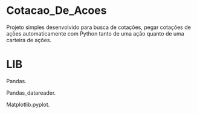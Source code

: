 # Cotacao_De_Acoes

Projeto simples desenvolvido para busca de cotações, pegar cotações de ações automaticamente com Python tanto de uma ação quanto de uma carteira de ações.

#  LIB

Pandas.
<p>
Pandas_datareader.
<p>
Matplotlib.pyplot.

